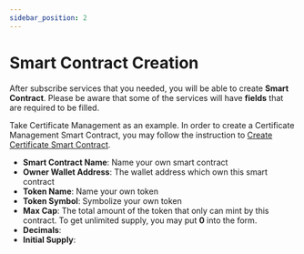 ```yaml
---
sidebar_position: 2
---
```


# Smart Contract Creation

After subscribe services that you needed, you will be able to create **Smart Contract**. Please be aware that some of the services will have **fields** that are required to be filled.

Take Certificate Management as an example. In order to create a Certificate Management Smart Contract, you may follow the instruction to [Create Certificate Smart Contract](/docs/services/certificate/certificates.md#create-smart-contract).


- **Smart Contract Name**: Name your own smart contract
- **Owner Wallet Address**: The wallet address which own this smart contract
- **Token Name**: Name your own token
- **Token Symbol**: Symbolize your own token
- **Max Cap**: The total amount of the token that only can mint by this contract. To get unlimited supply, you may put **0** into the form.
- **Decimals**: 
- **Initial Supply**: 